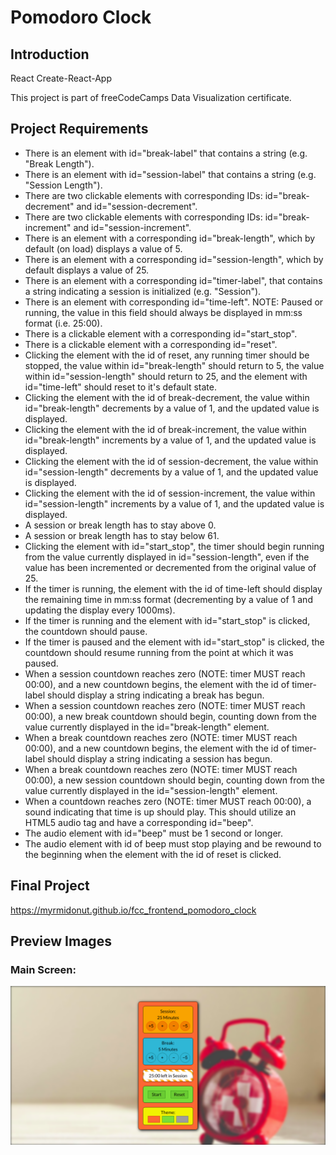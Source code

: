 # Pomodoro Clock

## Introduction
React
Create-React-App

This project is part of freeCodeCamps Data Visualization certificate.

## Project Requirements
* There is an element with id="break-label" that contains a string (e.g. "Break Length").
* There is an element with id="session-label" that contains a string (e.g. "Session Length").
* There are two clickable elements with corresponding IDs: id="break-decrement" and id="session-decrement".
* There are two clickable elements with corresponding IDs: id="break-increment" and id="session-increment".
* There is an element with a corresponding id="break-length", which by default (on load) displays a value of 5.
* There is an element with a corresponding id="session-length", which by default displays a value of 25.
* There is an element with a corresponding id="timer-label", that contains a string indicating a session is initialized (e.g. "Session").
* There is an element with corresponding id="time-left". NOTE: Paused or running, the value in this field should always be displayed in mm:ss format (i.e. 25:00).
* There is a clickable element with a corresponding id="start_stop".
* There is a clickable element with a corresponding id="reset".
* Clicking the element with the id of reset, any running timer should be stopped, the value within id="break-length" should return to 5, the value within id="session-length" should return to 25, and the element with id="time-left" should reset to it's default state.
* Clicking the element with the id of break-decrement, the value within id="break-length" decrements by a value of 1, and the updated value is displayed.
* Clicking the element with the id of break-increment, the value within id="break-length" increments by a value of 1, and the updated value is displayed.
* Clicking the element with the id of session-decrement, the value within id="session-length" decrements by a value of 1, and the updated value is displayed.
* Clicking the element with the id of session-increment, the value within id="session-length" increments by a value of 1, and the updated value is displayed.
* A session or break length has to stay above 0.
* A session or break length has to stay below 61.
* Clicking the element with id="start_stop", the timer should begin running from the value currently displayed in id="session-length", even if the value has been incremented or decremented from the original value of 25.
* If the timer is running, the element with the id of time-left should display the remaining time in mm:ss format (decrementing by a value of 1 and updating the display every 1000ms).
* If the timer is running and the element with id="start_stop" is clicked, the countdown should pause.
* If the timer is paused and the element with id="start_stop" is clicked, the countdown should resume running from the point at which it was paused.
* When a session countdown reaches zero (NOTE: timer MUST reach 00:00), and a new countdown begins, the element with the id of timer-label should display a string indicating a break has begun.
* When a session countdown reaches zero (NOTE: timer MUST reach 00:00), a new break countdown should begin, counting down from the value currently displayed in the id="break-length" element.
* When a break countdown reaches zero (NOTE: timer MUST reach 00:00), and a new countdown begins, the element with the id of timer-label should display a string indicating a session has begun.
* When a break countdown reaches zero (NOTE: timer MUST reach 00:00), a new session countdown should begin, counting down from the value currently displayed in the id="session-length" element.
* When a countdown reaches zero (NOTE: timer MUST reach 00:00), a sound indicating that time is up should play. This should utilize an HTML5 audio tag and have a corresponding id="beep".
* The audio element with id="beep" must be 1 second or longer.
* The audio element with id of beep must stop playing and be rewound to the beginning when the element with the id of reset is clicked.

## Final Project
https://myrmidonut.github.io/fcc_frontend_pomodoro_clock

## Preview Images
### Main Screen:
![Pomodoro Clock](readme_images/pomodoro.png)
